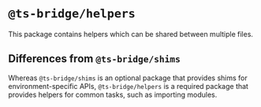 # `@ts-bridge/helpers`

This package contains helpers which can be shared between multiple files.

## Differences from `@ts-bridge/shims`

Whereas `@ts-bridge/shims` is an optional package that provides shims for
environment-specific APIs, `@ts-bridge/helpers` is a required package that
provides helpers for common tasks, such as importing modules.
